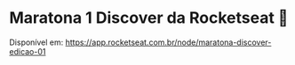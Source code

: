 # Maratona 1 Discover da Rocketseat 🚀
Disponível em:
https://app.rocketseat.com.br/node/maratona-discover-edicao-01
